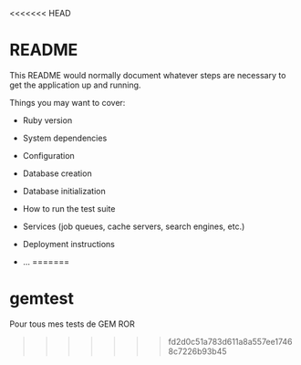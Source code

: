 <<<<<<< HEAD
# README

This README would normally document whatever steps are necessary to get the
application up and running.

Things you may want to cover:

* Ruby version

* System dependencies

* Configuration

* Database creation

* Database initialization

* How to run the test suite

* Services (job queues, cache servers, search engines, etc.)

* Deployment instructions

* ...
=======
# gemtest
Pour tous mes tests de GEM ROR
>>>>>>> fd2d0c51a783d611a8a557ee17468c7226b93b45

